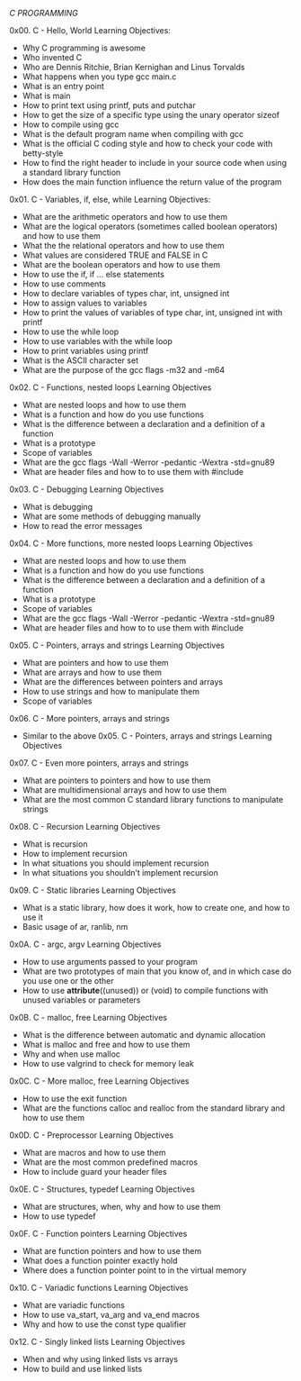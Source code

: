 *C PROGRAMMING*

0x00. C - Hello, World
	Learning Objectives:
- Why C programming is awesome
- Who invented C
- Who are Dennis Ritchie, Brian Kernighan and Linus Torvalds
- What happens when you type gcc main.c
- What is an entry point
- What is main
- How to print text using printf, puts and putchar
- How to get the size of a specific type using the unary operator sizeof
- How to compile using gcc
- What is the default program name when compiling with gcc
- What is the official C coding style and how to check your code with betty-style
- How to find the right header to include in your source code when using a standard library function
- How does the main function influence the return value of the program

0x01. C - Variables, if, else, while
	Learning Objectives:
- What are the arithmetic operators and how to use them
- What are the logical operators (sometimes called boolean operators) and how to use them
- What the the relational operators and how to use them
- What values are considered TRUE and FALSE in C
- What are the boolean operators and how to use them
- How to use the if, if ... else statements
- How to use comments
- How to declare variables of types char, int, unsigned int
- How to assign values to variables
- How to print the values of variables of type char, int, unsigned int with printf
- How to use the while loop
- How to use variables with the while loop
- How to print variables using printf
- What is the ASCII character set
- What are the purpose of the gcc flags -m32 and -m64

0x02. C - Functions, nested loops
	Learning Objectives
- What are nested loops and how to use them
- What is a function and how do you use functions
- What is the difference between a declaration and a definition of a function
- What is a prototype
- Scope of variables
- What are the gcc flags -Wall -Werror -pedantic -Wextra -std=gnu89
- What are header files and how to to use them with #include

0x03. C - Debugging
	 Learning Objectives
- What is debugging
- What are some methods of debugging manually
- How to read the error messages

0x04. C - More functions, more nested loops
	Learning Objectives
- What are nested loops and how to use them
- What is a function and how do you use functions
- What is the difference between a declaration and a definition of a function
- What is a prototype
- Scope of variables
- What are the gcc flags -Wall -Werror -pedantic -Wextra -std=gnu89
- What are header files and how to to use them with #include

0x05. C - Pointers, arrays and strings
	Learning Objectives
- What are pointers and how to use them
- What are arrays and how to use them
- What are the differences between pointers and arrays
- How to use strings and how to manipulate them
- Scope of variables

0x06. C - More pointers, arrays and strings
- Similar to the above 0x05. C - Pointers, arrays and strings Learning Objectives

0x07. C - Even more pointers, arrays and strings
- What are pointers to pointers and how to use them
- What are multidimensional arrays and how to use them
- What are the most common C standard library functions to manipulate strings

0x08. C - Recursion
	Learning Objectives
- What is recursion
- How to implement recursion
- In what situations you should implement recursion
- In what situations you shouldn’t implement recursion

0x09. C - Static libraries
	Learning Objectives
- What is a static library, how does it work, how to create one, and how to use it
- Basic usage of ar, ranlib, nm

0x0A. C - argc, argv
	 Learning Objectives
- How to use arguments passed to your program
- What are two prototypes of main that you know of, and in which case do you use one or the other
- How to use __attribute__((unused)) or (void) to compile functions with unused variables or parameters

0x0B. C - malloc, free
	Learning Objectives
- What is the difference between automatic and dynamic allocation
- What is malloc and free and how to use them
- Why and when use malloc
- How to use valgrind to check for memory leak

0x0C. C - More malloc, free
	Learning Objectives
- How to use the exit function
- What are the functions calloc and realloc from the standard library and how to use them

0x0D. C - Preprocessor
	Learning Objectives
- What are macros and how to use them
- What are the most common predefined macros
- How to include guard your header files

0x0E. C - Structures, typedef
	Learning Objectives
- What are structures, when, why and how to use them
- How to use typedef

0x0F. C - Function pointers
	Learning Objectives
- What are function pointers and how to use them
- What does a function pointer exactly hold
- Where does a function pointer point to in the virtual memory

0x10. C - Variadic functions
	Learning Objectives
- What are variadic functions
- How to use va_start, va_arg and va_end macros
- Why and how to use the const type qualifier

0x12. C - Singly linked lists
	Learning Objectives
- When and why using linked lists vs arrays
- How to build and use linked lists


